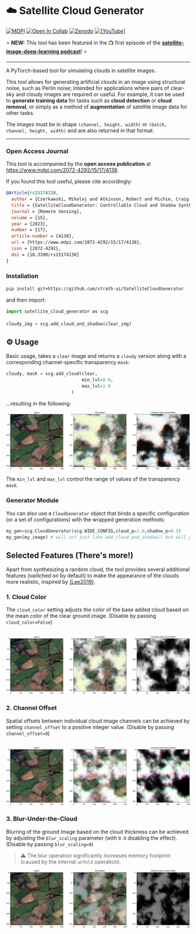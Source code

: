 # :cloud: Satellite Cloud Generator
[![MDPI](https://img.shields.io/badge/Open_Access-MDPI-green)](https://www.mdpi.com/2072-4292/15/17/4138) [![Open In Collab](https://colab.research.google.com/assets/colab-badge.svg)](https://colab.research.google.com/github/cidcom/SatelliteCloudGenerator/blob/main/01c_Usage_Examples_Colab.ipynb) [![Zenodo](https://zenodo.org/badge/532972529.svg)](https://zenodo.org/badge/latestdoi/532972529)
[![[YouTube]](https://img.shields.io/badge/YouTube-%23FF0000.svg?style=flat&logo=youtube&logoColor=white)](https://youtu.be/RgAF2Y4O9zA)

:star: **NEW:** This tool has been featured in the 📺 first episode of the [**satellite-image-deep-learning podcast**](https://youtu.be/RgAF2Y4O9zA)! :star: 

---

A PyTorch-based tool for simulating clouds in satellite images.

This tool allows for generating artificial clouds in an image using structural noise, such as Perlin noise; intended for applications where pairs of clear-sky and cloudy images are required or useful.
For example, it can be used to **generate training data** for tasks such as **cloud detection** or **cloud removal**, or simply as a method of **augmentation** of satellite image data for other tasks.

The images must be in shape `(channel, height, width)` or `(batch, channel, height, width)` and are also returned in that format.

---

### Open Access Journal
This tool is accompanied by the **open access publication** at https://www.mdpi.com/2072-4292/15/17/4138.

If you found this tool useful, please cite accordingly:
```bibtex
@Article{rs15174138,
  author = {Czerkawski, Mikolaj and Atkinson, Robert and Michie, Craig and Tachtatzis, Christos},
  title = {SatelliteCloudGenerator: Controllable Cloud and Shadow Synthesis for Multi-Spectral Optical Satellite Images},
  journal = {Remote Sensing},
  volume = {15},
  year = {2023},
  number = {17},
  article-number = {4138},
  url = {https://www.mdpi.com/2072-4292/15/17/4138},
  issn = {2072-4292},
  doi = {10.3390/rs15174138}
}
```

### Installation
```bash
pip install git+https://github.com/strath-ai/SatelliteCloudGenerator
```

and then import:
```python
import satellite_cloud_generator as scg

cloudy_img = scg.add_cloud_and_shadow(clear_img)
```

## :gear: Usage
Basic usage, takes a `clear` image and returns a `cloudy` version along with a corresponding channel-specific transparency `mask`:
```python
cloudy, mask = scg.add_cloud(clear,
                             min_lvl=0.0,
                             max_lvl=1.0
                         )
```
...resulting in the following:

![Basic Example](imgs/thick_cloud.png)

The `min_lvl` and `max_lvl` control the range of values of the transparency `mask`.

### Generator Module
You can also use a `CloudGenerator` object that binds a specific configuration (or a set of configurations) with the wrapped generation methods:
```python
my_gen=scg.CloudGenerator(scg.WIDE_CONFIG,cloud_p=1.0,shadow_p=0.5)
my_gen(my_image) # will act just like add_cloud_and_shadow() but will preserve the same configuration!
```

## Selected Features (There's more!)
Apart from synthesizing a random cloud, the tool provides several additional features (switched on by default) to make the appearance of the clouds more realistic, inspired by [(Lee2019)](https://ieeexplore.ieee.org/document/8803666).

### 1. Cloud Color
The `cloud_color` setting adjusts the color of the base added cloud based on the mean color of the clear ground image. (Disable by passing `cloud_color=False`)

![Cloud Color](imgs/cloud_color.png)
---
### 2. Channel Offset
Spatial offsets between individual cloud image channels can be achieved by setting `channel_offset` to a positive integer value. (Disable by passing `channel_offset=0`)

![Channel Offset](imgs/channel_offset.png)
---
### 3. Blur-Under-the-Cloud
Blurring of the ground image based on the cloud thickness can be achieved by adjusting the `blur_scaling` parameter (with `0.0` disabling the effect). (Disable by passing `blur_scaling=0`)
> :warning: The blur operation significantly increases memory footprint (caused by the internal `unfold` operation).

![Blur](imgs/back_blur.png)

